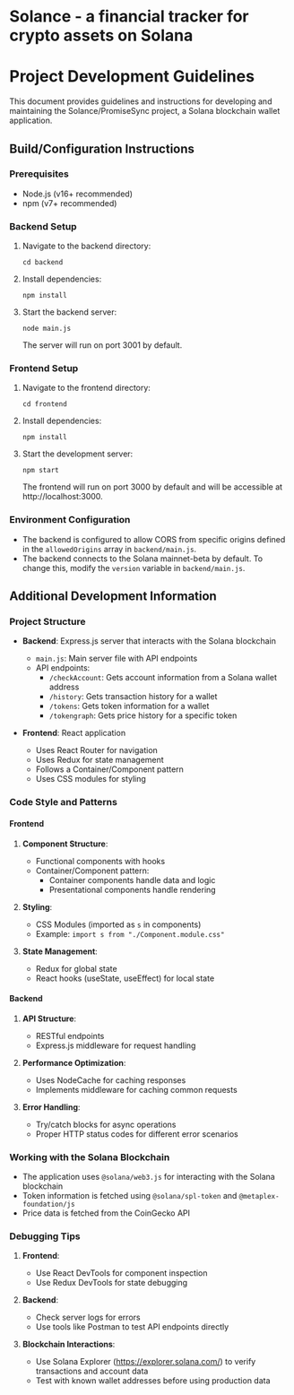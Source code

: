# Solance - a financial tracker for crypto assets on Solana
# Project Development Guidelines

This document provides guidelines and instructions for developing and maintaining the Solance/PromiseSync project, a Solana blockchain wallet application.

## Build/Configuration Instructions

### Prerequisites
- Node.js (v16+ recommended)
- npm (v7+ recommended)

### Backend Setup
1. Navigate to the backend directory:
   ```
   cd backend
   ```

2. Install dependencies:
   ```
   npm install
   ```

3. Start the backend server:
   ```
   node main.js
   ```

   The server will run on port 3001 by default.

### Frontend Setup
1. Navigate to the frontend directory:
   ```
   cd frontend
   ```

2. Install dependencies:
   ```
   npm install
   ```

3. Start the development server:
   ```
   npm start
   ```

   The frontend will run on port 3000 by default and will be accessible at http://localhost:3000.

### Environment Configuration
- The backend is configured to allow CORS from specific origins defined in the `allowedOrigins` array in `backend/main.js`.
- The backend connects to the Solana mainnet-beta by default. To change this, modify the `version` variable in `backend/main.js`.

## Additional Development Information

### Project Structure
- **Backend**: Express.js server that interacts with the Solana blockchain
    - `main.js`: Main server file with API endpoints
    - API endpoints:
        - `/checkAccount`: Gets account information from a Solana wallet address
        - `/history`: Gets transaction history for a wallet
        - `/tokens`: Gets token information for a wallet
        - `/tokengraph`: Gets price history for a specific token

- **Frontend**: React application
    - Uses React Router for navigation
    - Uses Redux for state management
    - Follows a Container/Component pattern
    - Uses CSS modules for styling

### Code Style and Patterns

#### Frontend
1. **Component Structure**:
    - Functional components with hooks
    - Container/Component pattern:
        - Container components handle data and logic
        - Presentational components handle rendering

2. **Styling**:
    - CSS Modules (imported as `s` in components)
    - Example: `import s from "./Component.module.css"`

3. **State Management**:
    - Redux for global state
    - React hooks (useState, useEffect) for local state

#### Backend
1. **API Structure**:
    - RESTful endpoints
    - Express.js middleware for request handling

2. **Performance Optimization**:
    - Uses NodeCache for caching responses
    - Implements middleware for caching common requests

3. **Error Handling**:
    - Try/catch blocks for async operations
    - Proper HTTP status codes for different error scenarios

### Working with the Solana Blockchain
- The application uses `@solana/web3.js` for interacting with the Solana blockchain
- Token information is fetched using `@solana/spl-token` and `@metaplex-foundation/js`
- Price data is fetched from the CoinGecko API

### Debugging Tips
1. **Frontend**:
    - Use React DevTools for component inspection
    - Use Redux DevTools for state debugging

2. **Backend**:
    - Check server logs for errors
    - Use tools like Postman to test API endpoints directly

3. **Blockchain Interactions**:
    - Use Solana Explorer (https://explorer.solana.com/) to verify transactions and account data
    - Test with known wallet addresses before using production data
